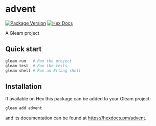 # advent

[![Package Version](https://img.shields.io/hexpm/v/advent)](https://hex.pm/packages/advent)
[![Hex Docs](https://img.shields.io/badge/hex-docs-ffaff3)](https://hexdocs.pm/advent/)

A Gleam project

## Quick start

```sh
gleam run   # Run the project
gleam test  # Run the tests
gleam shell # Run an Erlang shell
```

## Installation

If available on Hex this package can be added to your Gleam project:

```sh
gleam add advent
```

and its documentation can be found at <https://hexdocs.pm/advent>.

